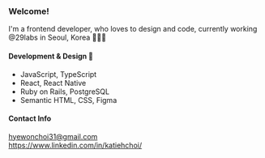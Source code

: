 ### Welcome!

I'm a frontend developer, who loves to design and code, currently working @29labs in Seoul, Korea 👩🏻‍💻 
<br>

#### Development & Design 🌱 
- JavaScript, TypeScript
- React, React Native
- Ruby on Rails, PostgreSQL
- Semantic HTML, CSS, Figma

#### Contact Info
hyewonchoi31@gmail.com
<br>
https://www.linkedin.com/in/katiehchoi/
<br>

<!--
**katiehyewonchoi/katiehyewonchoi** is a ✨ _special_ ✨ repository because its `README.md` (this file) appears on your GitHub profile.

Here are some ideas to get you started:

- 🔭 I’m currently working on ...
- 🌱 I’m currently learning ...
- 👯 I’m looking to collaborate on ...
- 🤔 I’m looking for help with ...
- 💬 Ask me about ...
- 📫 How to reach me: ...
- 😄 Pronouns: ...
- ⚡ Fun fact: ...
-->
